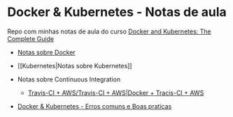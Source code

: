 # Docker & Kubernetes - Notas de aula

Repo com minhas notas de aula do curso [Docker and Kubernetes: The Complete Guide](https://www.udemy.com/course/docker-and-kubernetes-the-complete-guide/)

- [Notas sobre Docker](Docker/Docker.md)
- [[Kubernetes|Notas sobre Kubernetes]]
- Notas sobre Continuous Integration
    - [Travis-CI + AWS/Travis-CI + AWS|Docker + Tracis-CI + AWS](Travis-CI%20+%20AWS/Travis-CI%20+%20AWS%7CDocker%20+%20Tracis-CI%20+%20AWS.md)

- [Docker & Kubernetes - Erros comuns e Boas praticas](Docker%20&%20Kubernetes%20-%20Erros%20comuns%20e%20Boas%20praticas.md)